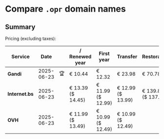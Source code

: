 # Compare `.орг` domain names

## Summary

Pricing (excluding taxes):

| Service | Date |  | / Renewed year | First year | Transfer | Restoration |
|--|--|--|--|--|--|--|
| **Gandi** | 2025-06-23 | 🏆 | € 10.44 | € 12.32 | € 23.98 | € 70.78 |
| **Internet.bs** | 2025-06-23 |  | € 13.39<br>($ 14.45) | € 11.99<br>($ 12.99) | € 12.99<br>($ 13.99) | € 139.85<br>($ 137.99) |
| **OVH** | 2025-06-23 |  | € 11.99<br>($ 13.49) | € 10.99<br>($ 12.49) | € 10.99<br>($ 12.49) |  |
